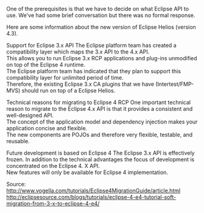 One of the prerequisites is that we have to decide on what Eclipse API to use.  We've had some brief conversation but there was no formal response.

Here are some information about the new version of Eclipse Helios (version 4.3).

Support for Eclipse 3.x API
The Eclipse platform team has created a compatibility layer which maps the 3.x API to the 4.x API.  
This allows you to run Eclipse 3.x RCP applications and plug-ins unmodified on top of the Eclipse 4 runtime.  
The Eclipse platform team has indicated that they plan to support this compatibility layer for unlimited period of time.  
Therefore, the existing Eclipse 3.x CA plugins that we have (Intertest/FMP-MVS) should run on top of a Eclipse Helios.

Technical reasons for migrating to Eclipse 4 RCP
One important technical reason to migrate to the Eclipse 4.x API is that it provides a consistent and well-designed API.  
The concept of the application model and dependency injection makes your application concise and flexible.  
The new components are POJOs and therefore very flexible, testable, and reusable.

Future development is based on Eclipse 4
The Eclipse 3.x API is effectively frozen.  In addition to the technical advantages the focus of development is concentrated on the Eclipse 4. X API.  
New features will only be available for Eclipse 4 implementation.

Source: 
http://www.vogella.com/tutorials/Eclipse4MigrationGuide/article.html
http://eclipsesource.com/blogs/tutorials/eclipse-4-e4-tutorial-soft-migration-from-3-x-to-eclipse-4-e4/
